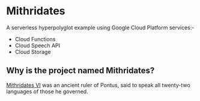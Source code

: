 # Mithridates

A serverless hyperpolyglot example using Google Cloud Platform
services:-

* Cloud Functions
* Cloud Speech API
* Cloud Storage

## Why is the project named Mithridates?

[Mithridates VI](https://en.wikipedia.org/wiki/Mithridates_VI_of_Pontus) was
an ancient ruler of Pontus, said to speak all twenty-two languages of
those he governed.
